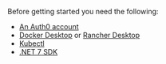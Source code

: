 Before getting started you need the following:

* [An Auth0 account](https://auth0.com/)
* [Docker Desktop](https://www.docker.com/) or [Rancher Desktop](https://rancherdesktop.io/)
* [Kubectl](https://kubernetes.io/docs/tasks/tools/)
* [.NET 7 SDK](https://dotnet.microsoft.com/en-us/download/visual-studio-sdks)

